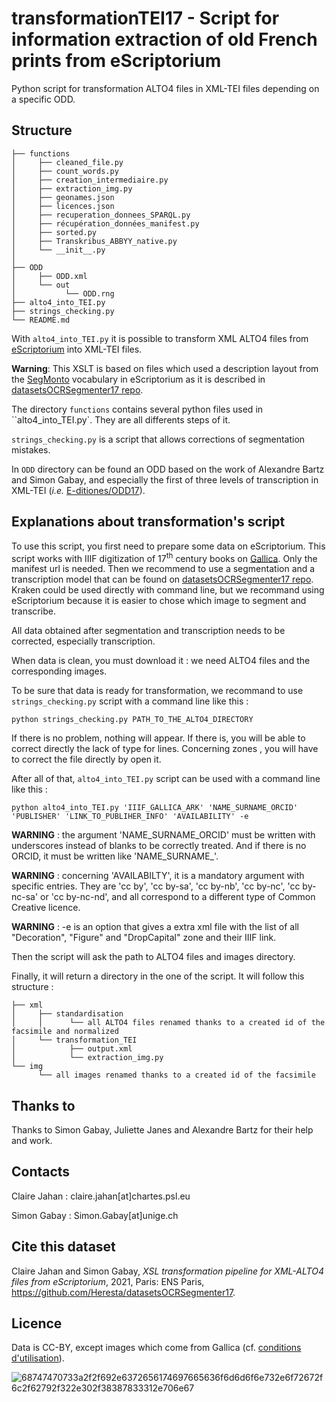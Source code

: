 # transformationTEI17 - Script for information extraction of old French prints from eScriptorium

Python script for transformation ALTO4 files in XML-TEI files depending on a specific ODD.

## Structure

```
├── functions
│     ├── cleaned_file.py
│     ├── count_words.py
│     ├── creation_intermediaire.py
│     ├── extraction_img.py
│     ├── geonames.json
│     ├── licences.json
│     ├── recuperation_donnees_SPARQL.py
│     ├── récupération_données_manifest.py
│     ├── sorted.py
│     ├── Transkribus_ABBYY_native.py
│     └── __init__.py
│ 
├── ODD
│     ├── ODD.xml
│     └── out
│           └── ODD.rng
├── alto4_into_TEI.py
├── strings_checking.py
└── README.md

```
With ``alto4_into_TEI.py`` it is possible to transform XML ALTO4 files from [eScriptorium](http://traces6.paris.inria.fr/) 
into XML-TEI files.

<b>Warning</b>: This XSLT is based on files which used a description layout from the [SegMonto](https://github.com/SegmOnto) 
vocabulary in eScriptorium as it is described in [datasetsOCRSegmenter17 repo](https://github.com/Heresta/datasetsOCRSegmenter17). 

The directory ``functions`` contains several python files used in ``alto4_into_TEI.py`. They are all differents steps of it.

``strings_checking.py`` is a script that allows corrections of segmentation mistakes.

In ``ODD`` directory can be found an ODD based on the work of Alexandre Bartz and Simon Gabay, and especially the first of three 
levels of transcription in XML-TEI (_i.e._ [E-ditiones/ODD17](https://github.com/e-ditiones/ODD17)).

## Explanations about transformation's script

To use this script, you first need to prepare some data on eScriptorium. This script works with IIIF digitization of 17<sup>th</sup>
century books on [Gallica](gallica.bnf.fr). Only the manifest url is needed. Then we recommend to use a segmentation and a transcription
model that can be found on [datasetsOCRSegmenter17 repo](https://github.com/Heresta/datasetsOCRSegmenter17/Model). Kraken could be used 
directly with command line, but we recommand using eScriptorium because it is easier to chose which image to segment and transcribe.

All data obtained after segmentation and transcription needs to be corrected, especially transcription.

When data is clean, you must download it : we need ALTO4 files and the corresponding images.

To be sure that data is ready for transformation, we recommand to use ``strings_checking.py`` script with a command line like this :

``python strings_checking.py PATH_TO_THE_ALTO4_DIRECTORY``

If there is no problem, nothing will appear. If there is, you will be able to correct directly the lack of type for lines. Concerning zones
, you will have to correct the file directly by open it.

After all of that, ``alto4_into_TEI.py`` script can be used with a command line like this :

``python alto4_into_TEI.py 'IIIF_GALLICA_ARK' 'NAME_SURNAME_ORCID' 'PUBLISHER' 'LINK_TO_PUBLIHER_INFO' 'AVAILABILITY' -e`` 

<b>WARNING</b> : the argument 'NAME_SURNAME_ORCID' must be written with underscores instead of blanks to be correctly treated. And if there
is no ORCID, it must be written like 'NAME_SURNAME_'.

<b>WARNING</b> : concerning 'AVAILABILTY', it is a mandatory argument with specific entries. They are 'cc by', 'cc by-sa', 'cc by-nb',
 'cc by-nc', 'cc by-nc-sa' or 'cc by-nc-nd', and all correspond to a different type of Common Creative licence.

<b>WARNING</b> : -e is an option that gives a extra xml file with the list of all "Decoration", "Figure" and "DropCapital" zone and their
IIIF link.

Then the script will ask the path to ALTO4 files and images directory.

Finally, it will return a directory in the one of the script. It will follow this structure :

```
├── xml
│     ├── standardisation
│     │      └── all ALTO4 files renamed thanks to a created id of the facsimile and normalized
│     └── transformation_TEI
│            ├── output.xml
│    	     └── extraction_img.py
└── img
      └── all images renamed thanks to a created id of the facsimile
```
  

## Thanks to
Thanks to Simon Gabay, Juliette Janes and Alexandre Bartz for their help and work.

## Contacts
Claire Jahan : claire.jahan[at]chartes.psl.eu

Simon Gabay : Simon.Gabay[at]unige.ch

## Cite this dataset
Claire Jahan and Simon Gabay, _XSL transformation pipeline for XML-ALTO4 files from eScriptorium_, 2021, Paris: ENS Paris,  https://github.com/Heresta/datasetsOCRSegmenter17.

## Licence
Data is CC-BY, except images which come from Gallica (cf. [conditions d'utilisation](https://gallica.bnf.fr/edit/und/conditions-dutilisation-des-contenus-de-gallica)).

![68747470733a2f2f692e6372656174697665636f6d6d6f6e732e6f72672f6c2f62792f322e302f38387833312e706e67](https://user-images.githubusercontent.com/56683417/115237678-2150d080-a11d-11eb-903e-5a26587e12e1.png)
